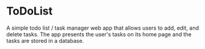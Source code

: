 # ToDoList
A simple todo list / task manager web app that allows users to add, edit, and delete tasks. 
The app presents the user's tasks on its home page and the tasks are stored in a database.
